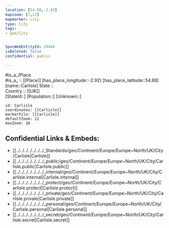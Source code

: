 ```yaml
---
location: [54.88,-2.92] 
mapzoom: [7,12] 
mapmarker: city 
type: City
tags:
- geo/City


SpocWebEntityId: 29484
isDeleted: false
confidential: public

---
```

#is_a_/Place  
#is_a_ :: [[Place]] 
[has_place_longitude::-2.92] 
[has_place_latitude::54.88] 
[name::Carlisle] 
State ::  
Country :: [[UK]]  
[StateId::] 
[Population::] 
[Unknown::] 


```leaflet
id: Carlisle
coordinates: [[Carlisle]] 
markerFile: [[Carlisle]] 
defaultZoom: 11 
maxZoom: 18
```


## Confidential Links & Embeds: 
- [[../../../../../../../_Standards/geo/Continent/Europe/Europe~North/UK/City/Carlisle|Carlisle]] 
- [[../../../../../../../_public/geo/Continent/Europe/Europe~North/UK/City/Carlisle.public|Carlisle.public]] 
- [[../../../../../../../_internal/geo/Continent/Europe/Europe~North/UK/City/Carlisle.internal|Carlisle.internal]] 
- [[../../../../../../../_protect/geo/Continent/Europe/Europe~North/UK/City/Carlisle.protect|Carlisle.protect]] 
- [[../../../../../../../_private/geo/Continent/Europe/Europe~North/UK/City/Carlisle.private|Carlisle.private]] 
- [[../../../../../../../_personal/geo/Continent/Europe/Europe~North/UK/City/Carlisle.personal|Carlisle.personal]] 
- [[../../../../../../../_secret/geo/Continent/Europe/Europe~North/UK/City/Carlisle.secret|Carlisle.secret]] 
